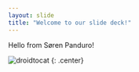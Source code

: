 ```yaml
---
layout: slide
title: "Welcome to our slide deck!"
---
```


Hello from Søren Panduro!

![droidtocat](https://octodex.github.com/images/droidtocat.png)
{: .center}
